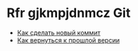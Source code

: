 # Rfr gjkmpjdnmcz Git
- [Как сделать новый коммит](./commit_help.md)
- [Как вернуться к прошлой версии](./reset_help.md)
